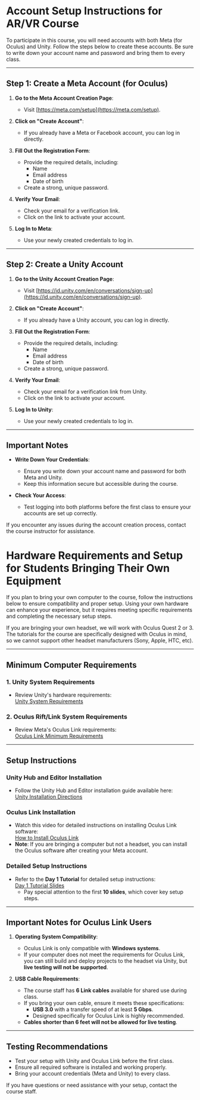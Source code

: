 # Account Setup Instructions for AR/VR Course

To participate in this course, you will need accounts with both Meta (for Oculus) and Unity. Follow the steps below to create these accounts. Be sure to write down your account name and password and bring them to every class.

---

## Step 1: Create a Meta Account (for Oculus)

1. **Go to the Meta Account Creation Page**:
   - Visit [https://meta.com/setup](https://meta.com/setup).

2. **Click on "Create Account"**:
   - If you already have a Meta or Facebook account, you can log in directly.

3. **Fill Out the Registration Form**:
   - Provide the required details, including:
     - Name
     - Email address
     - Date of birth
   - Create a strong, unique password.

4. **Verify Your Email**:
   - Check your email for a verification link.
   - Click on the link to activate your account.

5. **Log In to Meta**:
   - Use your newly created credentials to log in.

---

## Step 2: Create a Unity Account

1. **Go to the Unity Account Creation Page**:
   - Visit [https://id.unity.com/en/conversations/sign-up](https://id.unity.com/en/conversations/sign-up).

2. **Click on "Create Account"**:
   - If you already have a Unity account, you can log in directly.

3. **Fill Out the Registration Form**:
   - Provide the required details, including:
     - Name
     - Email address
     - Date of birth
   - Create a strong, unique password.

4. **Verify Your Email**:
   - Check your email for a verification link from Unity.
   - Click on the link to activate your account.

5. **Log In to Unity**:
   - Use your newly created credentials to log in.

---

## Important Notes

- **Write Down Your Credentials**:
  - Ensure you write down your account name and password for both Meta and Unity.
  - Keep this information secure but accessible during the course.

- **Check Your Access**:
  - Test logging into both platforms before the first class to ensure your accounts are set up correctly.

If you encounter any issues during the account creation process, contact the course instructor for assistance.



# Hardware Requirements and Setup for Students Bringing Their Own Equipment
If you plan to bring your own computer to the course, follow the instructions below to ensure compatibility and proper setup. Using your own hardware can enhance your experience, but it requires meeting specific requirements and completing the necessary setup steps.  

If you are bringing your own headset, we will work with Oculus Quest 2 or 3.  The tutorials for the course are specifically designed with Oculus in mind, so we cannot support other headset manufacturers (Sony, Apple, HTC, etc).

---

## Minimum Computer Requirements

### 1. Unity System Requirements
- Review Unity's hardware requirements:  
  [Unity System Requirements](https://docs.unity3d.com/6000.0/Documentation/Manual/system-requirements.html#editor)

### 2. Oculus Rift/Link System Requirements
- Review Meta's Oculus Link requirements:  
  [Oculus Link Minimum Requirements](https://www.meta.com/help/quest/articles/headsets-and-accessories/oculus-rift-s/rift-s-minimum-requirements/?utm_source=docs.unity3d.com&utm_medium=oculusredirect)

---

## Setup Instructions

### Unity Hub and Editor Installation
- Follow the Unity Hub and Editor installation guide available here:  
  [Unity Installation Directions](https://github.com/Luke-J-Miller/Human--Computer-Interactions-VR-AR/tree/main/SetupTutorials/UnityInstallationDirections)

### Oculus Link Installation
- Watch this video for detailed instructions on installing Oculus Link software:  
  [How to Install Oculus Link](https://www.youtube.com/watch?v=9HfLWkm8zCI)
- **Note**: If you are bringing a computer but not a headset, you can install the Oculus software after creating your Meta account.

### Detailed Setup Instructions
- Refer to the **Day 1 Tutorial** for detailed setup instructions:  
  [Day 1 Tutorial Slides](https://docs.google.com/presentation/d/1Y3cza8zijudi5H94pD02mJVoUkspxiIu7tfud0khCfs/edit?usp=sharing)  
  - Pay special attention to the first **10 slides**, which cover key setup steps.

---

## Important Notes for Oculus Link Users

1. **Operating System Compatibility**:
   - Oculus Link is only compatible with **Windows systems**.
   - If your computer does not meet the requirements for Oculus Link, you can still build and deploy projects to the headset via Unity, but **live testing will not be supported**.

2. **USB Cable Requirements**:
   - The course staff has **6 Link cables** available for shared use during class.
   - If you bring your own cable, ensure it meets these specifications:
     - **USB 3.0** with a transfer speed of at least **5 Gbps**.
     - Designed specifically for Oculus Link is highly recommended.
   - **Cables shorter than 6 feet will not be allowed for live testing**.

---

## Testing Recommendations

- Test your setup with Unity and Oculus Link before the first class.
- Ensure all required software is installed and working properly.
- Bring your account credentials (Meta and Unity) to every class.

If you have questions or need assistance with your setup, contact the course staff.

